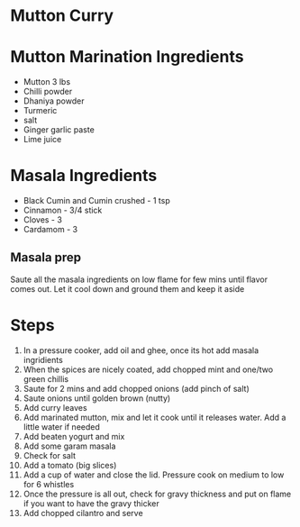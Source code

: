 # Mutton Curry


#  Mutton Marination Ingredients

- Mutton 3 lbs
- Chilli powder 
- Dhaniya powder
- Turmeric
- salt
- Ginger garlic paste
- Lime juice


# Masala Ingredients

- Black Cumin and Cumin crushed - 1 tsp
- Cinnamon - 3/4 stick
- Cloves - 3 
- Cardamom - 3

## Masala prep
Saute all the masala ingredients on low flame for few mins until flavor comes out. Let it cool down and ground them and keep it aside


# Steps

 1. In a pressure cooker, add oil and ghee, once its hot add masala ingridients
 2. When the spices are nicely coated, add chopped mint and one/two green chillis
 3. Saute for 2 mins and add chopped onions (add pinch of salt)
 4. Saute onions until golden brown (nutty)
 5. Add curry leaves
 6. Add marinated mutton, mix and let it cook until it releases water. Add a little water if needed
 7. Add beaten yogurt and mix
 8. Add some garam masala
 10. Check for salt
 11. Add a tomato (big slices)
 12. Add a cup of water and close the lid. Pressure cook on medium to low for 6 whistles
 13. Once the pressure is all out, check for gravy thickness and put on flame if you want to have the gravy thicker
 14. Add chopped cilantro and serve
